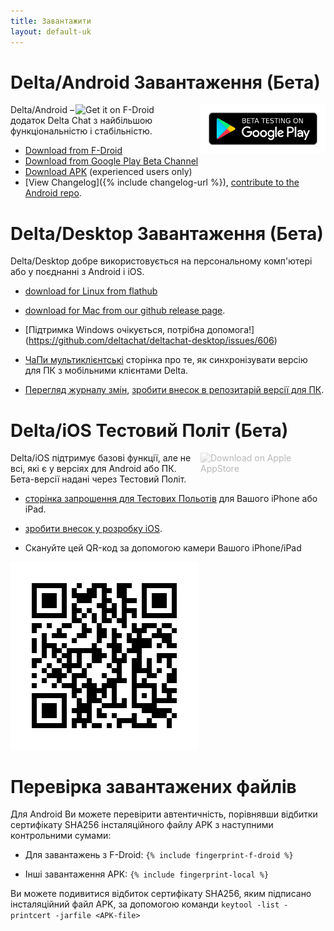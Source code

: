 ```yaml
---
title: Завантажити
layout: default-uk
---
```




<!-- GENERATED FILE -- DO NOT EDIT -->



# Delta/Android Завантаження (Бета)

[<img style="float:right" src="../assets/home/get-it-on-gplay-beta.png" alt="Beta testing on Google Play" width="200" />](https://play.google.com/store/apps/details?id=chat.delta)
[<img style="float:right" src="../assets/home/get-it-on-fdroid.png" alt="Get it on F-Droid" width="200" />](https://f-droid.org/app/com.b44t.messenger)

Delta/Android – додаток Delta Chat з найбільшою функціональністю і стабільністю.

* [Download from F-Droid](https://f-droid.org/app/com.b44t.messenger)
* [Download from Google Play Beta Channel](https://play.google.com/store/apps/details?id=chat.delta)
* [Download APK](https://github.com/deltachat/deltachat-android/releases) (experienced users only)
* [View Changelog]({% include changelog-url %}), [contribute to the Android repo](https://github.com/deltachat/deltachat-android/). 


# Delta/Desktop Завантаження (Бета)

Delta/Desktop добре використовується на персональному комп'ютері або у поєднанні з Android і iOS.

* [download for Linux from flathub](https://flathub.org/apps/details/chat.delta.desktop)

* [download for Mac from our github release page](https://github.com/deltachat/deltachat-desktop/releases/).  

* [Підтримка Windows очікується, потрібна допомога!] (https://github.com/deltachat/deltachat-desktop/issues/606)

* [ЧаПи мультиклієнтські](help#multiclient) сторінка про те, як синхронізувати версію для ПК з мобільними клієнтами Delta.

* [Перегляд журналу змін](https://github.com/deltachat/deltachat-desktop/blob/master/CHANGELOG.md),
  [зробити внесок в репозитарій версії для ПК](https://github.com/deltachat/deltachat-desktop/).


# Delta/iOS Тестовий Політ (Бета)

<img src="../assets/home/get-it-on-ios.png" alt="Download on Apple AppStore" width="200" style="float:right; filter: opacity(.3) grayscale(100%);" />

Delta/iOS підтримує базові функції, але не всі, які є у версіях для Android або ПК.
Бета-версії надані через Тестовий Політ.

- [сторінка запрошення для Тестових Польотів](https://testflight.apple.com/join/uEMc1NxS) для Вашого iPhone або iPad.

- [зробити внесок у розробку iOS](https://github.com/deltachat/deltachat-ios/).

- Скануйте цей QR-код за допомогою камери Вашого iPhone/iPad

 ![QR-код](../assets/home/deltachat_testflight_qrcode.png)


# Перевірка завантажених файлів

Для Android Ви можете перевірити автентичність, порівнявши відбитки сертифікату SHA256 інсталяційного файлу APK з наступними контрольними сумами:

* Для завантажень з F-Droid:
 `{% include fingerprint-f-droid %}`

* Інші завантаження APK:
  `{% include fingerprint-local %}`

Ви можете подивитися відбиток сертифікату SHA256, яким підписано інсталяційний файл APK, за допомогою команди
`keytool -list -printcert -jarfile <APK-file>`

